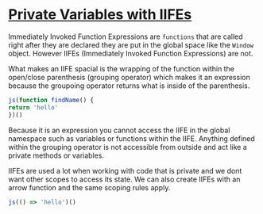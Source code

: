 # [Private Variables with IIFEs](https://egghead.io/lessons/javascript-private-variables-with-iifes)

Immediately Invoked Function Expressions are `functions` that are called right after they are declared they are put in the global space like the `Window` object. However IIFEs (Immediately Invoked Function Expressions) are not.

What makes an IIFE spacial is the wrapping of the function within the open/close parenthesis (grouping operator) which makes it an expression because the groupoing operator returns what is inside of the parenthesis.

```js
js(function findName() {
return 'hello'
})()
```
Because it is an expression you cannot access the IIFE in the global namespace such as variables or functions within the IIFE. Anything defined within the grouping operator is not accessible from outside and act like a private methods or variables.

IIFEs are used a lot when working with code that is private and we dont want other scopes to access its state. We can also create IIFEs with an arrow function and the same scoping rules apply. 

```js
js(() => 'hello')()
```
